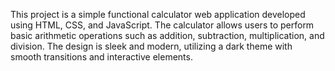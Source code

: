 This project is a simple functional calculator web application developed using HTML, CSS, and JavaScript. The calculator allows users to perform basic arithmetic operations such as addition, subtraction, multiplication, and division. The design is sleek and modern, utilizing a dark theme with smooth transitions and interactive elements.
